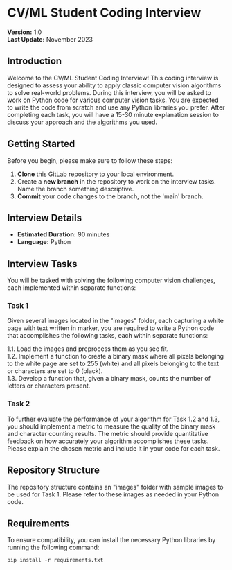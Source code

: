 # CV/ML Student Coding Interview
**Version:** 1.0  
**Last Update:** November 2023

## Introduction
Welcome to the CV/ML Student Coding Interview! This coding interview is designed to assess your ability to apply classic computer vision algorithms to solve real-world problems. During this interview, you will be asked to work on Python code for various computer vision tasks. You are expected to write the code from scratch and use any Python libraries you prefer. After completing each task, you will have a 15-30 minute explanation session to discuss your approach and the algorithms you used.

## Getting Started
Before you begin, please make sure to follow these steps:

1. **Clone** this GitLab repository to your local environment.
2. Create a **new branch** in the repository to work on the interview tasks. Name the branch something descriptive.
3. **Commit** your code changes to the branch, not the 'main' branch.

## Interview Details
- **Estimated Duration:** 90 minutes
- **Language:** Python

## Interview Tasks
You will be tasked with solving the following computer vision challenges, each implemented within separate functions:

### Task 1
Given several images located in the "images" folder, each capturing a white page with text written in marker, you are required to write a Python code that accomplishes the following tasks, each within separate functions:

1.1. Load the images and preprocess them as you see fit.  
1.2. Implement a function to create a binary mask where all pixels belonging to the white page are set to 255 (white) and all pixels belonging to the text or characters are set to 0 (black).  
1.3. Develop a function that, given a binary mask, counts the number of letters or characters present.

### Task 2
To further evaluate the performance of your algorithm for Task 1.2 and 1.3, you should implement a metric to measure the quality of the binary mask and character counting results. The metric should provide quantitative feedback on how accurately your algorithm accomplishes these tasks. Please explain the chosen metric and include it in your code for each task.

## Repository Structure
The repository structure contains an "images" folder with sample images to be used for Task 1. Please refer to these images as needed in your Python code.

## Requirements
To ensure compatibility, you can install the necessary Python libraries by running the following command:

```shell
pip install -r requirements.txt
